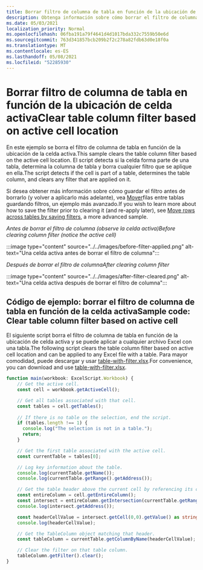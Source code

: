 ```yaml
---
title: Borrar filtro de columna de tabla en función de la ubicación de celda activa
description: Obtenga información sobre cómo borrar el filtro de columna de tabla en función de la ubicación de celda activa.
ms.date: 05/03/2021
localization_priority: Normal
ms.openlocfilehash: 06fba191a79f4641d4d1017bda332c7559b50e6d
ms.sourcegitcommit: 763d341857bcb209b2f2c278a82fdb63d0e18f0a
ms.translationtype: MT
ms.contentlocale: es-ES
ms.lasthandoff: 05/08/2021
ms.locfileid: "52285930"
---
```

# <a name="clear-table-column-filter-based-on-active-cell-location"></a><span data-ttu-id="6a871-103">Borrar filtro de columna de tabla en función de la ubicación de celda activa</span><span class="sxs-lookup"><span data-stu-id="6a871-103">Clear table column filter based on active cell location</span></span>

<span data-ttu-id="6a871-104">En este ejemplo se borra el filtro de columna de tabla en función de la ubicación de la celda activa.</span><span class="sxs-lookup"><span data-stu-id="6a871-104">This sample clears the table column filter based on the active cell location.</span></span> <span data-ttu-id="6a871-105">El script detecta si la celda forma parte de una tabla, determina la columna de tabla y borra cualquier filtro que se aplique en ella.</span><span class="sxs-lookup"><span data-stu-id="6a871-105">The script detects if the cell is part of a table, determines the table column, and clears any filter that are applied on it.</span></span>

<span data-ttu-id="6a871-106">Si desea obtener más información sobre cómo guardar el filtro antes de borrarlo (y volver a aplicarlo más adelante), vea [Mover](move-rows-across-tables.md)filas entre tablas guardando filtros, un ejemplo más avanzado.</span><span class="sxs-lookup"><span data-stu-id="6a871-106">If you wish to learn more about how to save the filter prior to clearing it (and re-apply later), see [Move rows across tables by saving filters](move-rows-across-tables.md), a more advanced sample.</span></span>

<span data-ttu-id="6a871-107">_Antes de borrar el filtro de columna (observe la celda activa)_</span><span class="sxs-lookup"><span data-stu-id="6a871-107">_Before clearing column filter (notice the active cell)_</span></span>

:::image type="content" source="../../images/before-filter-applied.png" alt-text="Una celda activa antes de borrar el filtro de columna":::

<span data-ttu-id="6a871-109">_Después de borrar el filtro de columna_</span><span class="sxs-lookup"><span data-stu-id="6a871-109">_After clearing column filter_</span></span>

:::image type="content" source="../../images/after-filter-cleared.png" alt-text="Una celda activa después de borrar el filtro de columna":::

## <a name="sample-code-clear-table-column-filter-based-on-active-cell"></a><span data-ttu-id="6a871-111">Código de ejemplo: borrar el filtro de columna de tabla en función de la celda activa</span><span class="sxs-lookup"><span data-stu-id="6a871-111">Sample code: Clear table column filter based on active cell</span></span>

<span data-ttu-id="6a871-112">El siguiente script borra el filtro de columna de tabla en función de la ubicación de celda activa y se puede aplicar a cualquier archivo Excel con una tabla.</span><span class="sxs-lookup"><span data-stu-id="6a871-112">The following script clears the table column filter based on active cell location and can be applied to any Excel file with a table.</span></span> <span data-ttu-id="6a871-113">Para mayor comodidad, puede descargar y usar <a href="table-with-filter.xlsx">table-with-filter.xlsx</a>.</span><span class="sxs-lookup"><span data-stu-id="6a871-113">For convenience, you can download and use <a href="table-with-filter.xlsx">table-with-filter.xlsx</a>.</span></span>

```TypeScript
function main(workbook: ExcelScript.Workbook) {
    // Get the active cell.
    const cell = workbook.getActiveCell();

    // Get all tables associated with that cell.
    const tables = cell.getTables();
    
    // If there is no table on the selection, end the script.
    if (tables.length !== 1) {
      console.log("The selection is not in a table.");
      return;
    }

    // Get the first table associated with the active cell.
    const currentTable = tables[0];

    // Log key information about the table.
    console.log(currentTable.getName());
    console.log(currentTable.getRange().getAddress());

    // Get the table header above the current cell by referencing its column.
    const entireColumn = cell.getEntireColumn();
    const intersect = entireColumn.getIntersection(currentTable.getRange());
    console.log(intersect.getAddress());

    const headerCellValue = intersect.getCell(0,0).getValue() as string;
    console.log(headerCellValue);

    // Get the TableColumn object matching that header.
    const tableColumn = currentTable.getColumnByName(headerCellValue);

    // Clear the filter on that table column.
    tableColumn.getFilter().clear();
}
```
